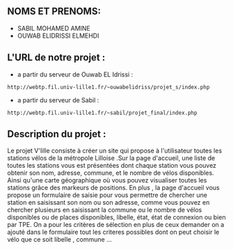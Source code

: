 ## NOMS ET PRENOMS:
- SABIL MOHAMED AMINE
- OUWAB ELIDRISSI ELMEHDI

## L'URL de notre projet :
- a partir du serveur de Ouwab EL Idrissi :
 ```
 http://webtp.fil.univ-lille1.fr/~ouwabelidriss/projet_s/index.php
```
- a partir du serveur de Sabil :
```
http://webtp.fil.univ-lille1.fr/~sabil/projet_final/index.php
```

## Description du projet :

Le projet V'lille consiste à créer un site qui propose à l'utilisateur toutes les stations vélos de la métropole Lilloise .Sur la page d'accueil, une liste de toutes les stations vous est présentées dont chaque station vous pouvez obtenir son nom, adresse, commune, et le nombre de vélos disponibles. Ainsi qu'une carte géographique où vous pouvez visualiser toutes les stations grâce des markeurs de positions.
En plus , la page d'accueil vous propose un formulaire de saisie pour vous permettre de  chercher une  station en saisissant son nom ou son adresse, comme vous pouvez en chercher plusieurs en saisissant la commune ou le nombre de vélos disponibles ou de places disponibles, libelle, état, état de connexion ou bien par TPE.
On a pour les critères de sélection en plus de ceux demander on a ajouté dans le formulaire tout les criteres possibles dont on peut choisir le vélo que ce soit libelle , commune ...
